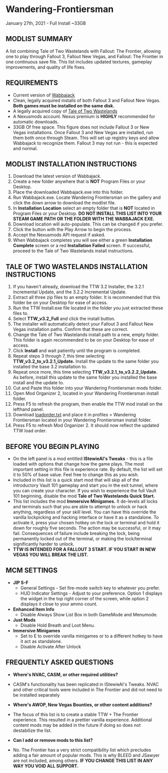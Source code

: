 # Wandering-Frontiersman
January 27th, 2021 - Full Install ~33GB

## MODLIST SUMMARY
A list combining Tale of Two Wastelands with Fallout: The Frontier, allowing one to play through Fallout 3, Fallout New Vegas, and Fallout: The Frontier in one continuous save file. This list includes updated textures, gameplay improvements, and quality of life fixes.

## REQUIREMENTS
* Current version of [Wabbajack](https://github.com/wabbajack-tools/wabbajack/releases)
* Clean, legally acquired installs of both Fallout 3 and Fallout New Vegas. **Both games must be installed on the same disk.**
* A legally acquired copy of [Tale of Two Wastelands](https://taleoftwowastelands.com/dl)
* A Nexusmods account. Nexus premium is **HIGHLY** recommended for automatic downloads.
* 33GB Of free space. This figure does not include Fallout 3 or New Vegas installations.
Once Fallout 3 and New Vegas are installed, run them both once through Steam. This will set up registry keys and allow Wabbajack to recognize them. Fallout 3 may not run - this is expected and normal.

## MODLIST INSTALLATION INSTRUCTIONS
1. Download the latest version of Wabbajack.
2. Create a new folder anywhere that is **NOT** Program Files or your Desktop.
3. Place the downloaded Wabbajack.exe into this folder.
4. Run Wabbajack.exe. Locate Wandering Frontiersman on the gallery and click the down arrow to download the modlist file.
5. In **Installation Location** select an empty folder that is **NOT** located in Program Files or your Desktop. **DO NOT INSTALL THIS LIST INTO YOUR STEAM GAME PATH OR THE FOLDER WITH THE WABBAJACK EXE.**
6. Download location will auto-populate. This can be changed if you prefer.
7. Click the button with the Play Arrow to begin the process.
8. Accept the Nexusmods API request if asked.
9. When Wabbajack completes you will see either a green **Installation Complete** screen or a red **Installation Failed** screen. If successful, proceed to the Tale of Two Wastelands install instructions.

## TALE OF TWO WASTELANDS INSTALLATION INSTRUCTIONS
1. If you haven't already, download the TTW 3.2 Installer, the 3.2.1 Incremental Update, and the 3.2.2 Incremental Update.
2. Extract all three zip files to an empty folder. It is recommended that this folder be on your Desktop for ease of access.
3. Run the TTW Install.exe file located in the folder you just extracted these files to.
4. Select **TTW_v3.2_Full** and click the install button.
5. The installer will automatically detect your Fallout 3 and Fallout New Vegas installation paths. Confirm that these are correct.
6. Change the Tale of Two Wastelands install path to a new, empty folder. This folder is again recommended to be on your Desktop for ease of access.
7. Click **Install** and wait patiently until the program is completed.
8. Repeat steps 3 through 7, this time selecting **TTW_v3.2_to_v3.2.1_Update.** Install the update to the same folder you installed the base 3.2 installation to.
9. Repeat once more, this time selecting **TTW_v3.2.1_to_v3.2.2_Update.** As before, install this update to the same folder you installed the base install and the update to.
10. Cut and Paste this folder into your Wandering Frontiersman mods folder.
11. Open Mod Organizer 2, located in your Wandering Frontiersman install folder. 
12. Press F5 to refresh the program, then enable the TTW mod install on the lefthand panel.
13. Download [loadorder.txt](https://drive.google.com/file/d/17q_fUSbX85t3i7nnH2kNnufoBY8Il2tT/view?usp=sharing) and place it in profiles > Wandering Frontiersman located in your Wandering Frontiersman install folder.
14. Press F5 to refresh Mod Organizer 2. It should now reflect the updated TTW load order.

## BEFORE YOU BEGIN PLAYING
* On the left panel is a mod entitled **lStewieAI's Tweaks** - this is a file loaded with options that change how the game plays. The most important setting in this file is experience rate. By default, the list will set it to 50% of base value. Feel free to change this as you wish.
* Included in this list is a quick start mod that will skip all of the introductory Vault 101 gameplay and start you in the exit tunnel, where you can create your character. If you wish to experience the full Vault 101 beginning, disable the mod **Tale of Two Wastelands Quick Start.**
* This list includes the mod **Immersive Minigames.** It de-levels all locks and terminals such that you are able to attempt to unlock or hack anything, regardless of your skill level. You can have this override the vanilla lockpicking and hacking interface or have it as a standalone. To activate it, press your chosen hotkey on the lock or terminal and hold it down for roughly five seconds. The action may be successful, or it may fail. Consequences of failure include breaking the lock, being permanently locked out of the terminal, or making the lock/terminal significantly harder to unlock.
* **TTW IS INTENDED FOR A FALLOUT 3 START. IF YOU START IN NEW VEGAS YOU WILL BREAK THE LIST.**

## MCM SETTINGS
*  **JIP S-F**
    * General Settings - Set fire-mode switch key to whatever you prefer.
    * HUD Indicator Settings - Adjust to your preference. Option 1 displays the widget in the top right corner of the screen, while option 2 displays it close to your ammo count.
* **Enhanced Item Info**
    * Disable Always Show List Box in both GameMode and Menumode.
* **Just Mods**
    * Disable Hold Breath and Loot Menu.
* **Immersive Minigames**
    * Set to E to override vanilla minigames or to a different hotkey to have it act as standalone.
    * Disable Activate After Unlock

## FREQUENTLY ASKED QUESTIONS
* **Where's NVAC, CASM, or other required utilities?**
* CASM's functionality has been replicated in lStewieAI's Tweaks. NVAC and other critical tools were included in The Frontier and did not need to be installed separately

* **Where's AWOP, New Vegas Bounties, or other content additions?**
* The focus of this list is to create a stable TTW + The Frontier experience. This resulted in a prettier vanilla experience. Additional content mods may be added in the future if doing so does not destabilize the list.

* **Can I add or remove mods to this list?**
* No. The Frontier has a very strict compatibility list which precludes adding a fair amount of popular mods. This is why BLEED and JSawyer are not included, among others. **IF YOU CHANGE THIS LIST IN ANY WAY YOU VOID ALL SUPPORT.**
